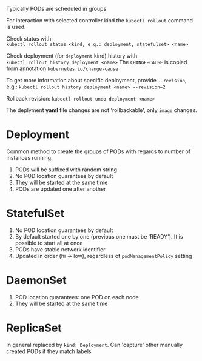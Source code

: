 Typically PODs are scheduled in groups

For interaction with selected controller kind the `kubectl rollout` command is used.

Check status with:  
`kubectl rollout status <kind, e.g.: deployment, statefulset> <name>`

Check deployment (for `deployment` kind) history with:  
`kubectl rollout history deployment <name>` 
The `CHANGE-CAUSE` is copied from annotation `kubernetes.io/change-cause`

To get more information about specific deployment, provide `--revision`, e.g.: `kubectl rollout history deployment <name> --revision=2`

Rollback revision:
`kubectl rollout undo deployment <name>`

The deplyment **yaml** file changes are not 'rollbackable', only `image` changes.

# Deployment
Common method to create the groups of PODs with regards to number of instances running.  

1. PODs will be suffixed with random string
2. No POD location guarantees by default
3. They will be started at the same time 
4. PODs are updated one after another

# StatefulSet

1. No POD location guarantees by default
2. By default started one by one (previous one must be 'READY'). It is possible to start all at once
3. PODs have stable network identifier
4. Updated in order (hi -> low), regardless of `podManagementPolicy` setting

# DaemonSet

1. POD location guarantees: one POD on each node
2. They will be started at the same time

# ReplicaSet
In general replaced by `kind: Deployment`. Can 'capture' other manually created PODs if they match labels
